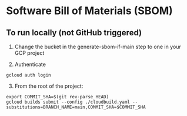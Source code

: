 # Software Bill of Materials (SBOM)

## To run locally (not GitHub triggered)

1. Change the bucket in the generate-sbom-if-main step to one in your GCP project

2. Authenticate

```
gcloud auth login
```

3. From the root of the project:

```
export COMMIT_SHA=$(git rev-parse HEAD)
gcloud builds submit --config ./cloudbuild.yaml --substitutions=BRANCH_NAME=main,COMMIT_SHA=$COMMIT_SHA
```
